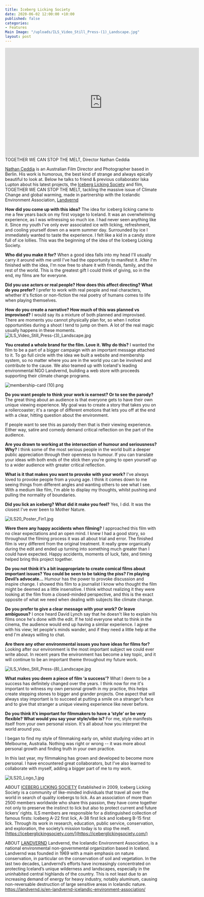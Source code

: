 ```yaml
---
title: Iceberg Licking Society
date: 2020-06-02 12:00:00 +10:00
published: false
categories:
- Features
Main Image: "/uploads/ILS_Video_Still_Press-(1)_Landscape.jpg"
layout: post
---
```


<iframe src="https://player.vimeo.com/video/424658363" width="640" height="360" frameborder="0" allow="autoplay; fullscreen" allowfullscreen></iframe>
TOGETHER WE CAN STOP THE MELT, Director Nathan Ceddia

[Nathan Ceddia](https://www.instagram.com/nathanceddia/) is an Australian Film Director and Photographer based in Berlin. His work is humorous, the best kind of strange and always epically beautiful to look at. Below he talks to friend & previous collaborator Iska Lupton about his latest projects, the [Iceberg Licking Society](https://www.instagram.com/iceberglickingsociety/) and film, TOGETHER WE CAN STOP THE MELT, tackling the massive issue of Climate Change and global warming, made in partnership with the Icelandic Environment Association, [Landvernd](https://www.instagram.com/landvernd/)

**How did you come up with this idea?**
The idea for iceberg licking came to me a few years back on my first voyage to Iceland. It was an overwhelming experience, as I was witnessing so much ice. I had never seen anything like it.
Since my youth I've only ever associated ice with licking, refreshment, and cooling yourself down on a warm summer day. Surrounded by ice I immediately wanted to taste the experience. I felt like a kid in a candy store full of ice lollies. This was the beginning of the idea of the Iceberg Licking Society.

**Who did you make it for?**
When a good idea falls into my head I'll usually carry it around with me until I've had the opportunity to manifest it. After I'm finished with the idea, I'm now free to share it with friends, family, and the rest of the world. This is the greatest gift I could think of giving, so in the end, my films are for everyone.    

**Did you use actors or real people? How does this affect directing? What do you prefer?**
I prefer to work with real people and real characters, whether it's fiction or non-fiction the real poetry of humans comes to life when playing themselves.

**How do you create a narrative? How much of this was planned vs improvised?**
I would say its a mixture of both planned and improvised. There are moments you cannot physically plan for, so when I notice opportunities during a shoot I tend to jump on them. A lot of the real magic usually happens in these moments.
![ILS_Video_Still_Press-(3)_Landscape.jpg](/uploads/ILS_Video_Still_Press-(3)_Landscape.jpg)

**You created a whole brand for the film. Love it. Why do this?**
I wanted the film to be a part of a bigger campaign with an important message attached to it.
To go full circle with the idea we built a website and membership system, so no matter where you are in the world you can be involved and contribute to the cause. We also teamed up with Iceland's leading environmental NGO Landvernd, building a web store with proceeds supporting their climate change programs.

![membership-card (10).png](/uploads/membership-card%20(10).png)

**Do you want people to think your work is earnest? Or to see the parody?**
The great thing about an audience is that everyone gets to have their own unique viewing experience. My goal was to create a story that takes you on a rollercoaster; it's a range of different emotions that lets you off at the end with a clear, hitting question about the environment.

If people want to see this as parody then that is their viewing experience. Either way, satire and comedy demand critical reflection on the part of the audience.

**Are you drawn to working at the intersection of humour and seriousness? Why?**
I think some of the most serious people in the world built a deeper public appreciation through their openness to humour. If you can translate your ideas with both ends of the stick then you're going to open yourself up to a wider audience with greater critical reflection.

**What is it that makes you want to provoke with your work?**
I've always loved to provoke people from a young age. I think it comes down to me seeing things from different angles and wanting others to see what I see. With a medium like film, I'm able to display my thoughts, whilst pushing and pulling the normality of boundaries.  

**Did you lick an iceberg? What did it make you feel?**
Yes, I did. It was the closest I've ever been to Mother Nature.

![ILS20_Poster_Fin1.jpg](/uploads/ILS20_Poster_Fin1.jpg)

**Were there any happy accidents when filming?**
I approached this film with no clear expectations and an open mind. I knew I had a good story, so throughout the filming process it was all about trial and error. The finished film is very different from the original treatment. It really grew organically during the edit and ended up turning into something much greater than I could have expected. Happy accidents, moments of luck, fate, and timing helped bring this project together.

**Do you not think it’s a bit inappropriate to create comical films about important issues? You could be seen to be taking the piss? I’m playing Devil’s advocate...**
Humour has the power to provoke discussion and inspire change. I showed this film to a journalist I know who thought the film might be deemed as a little insensitive. I think without realizing it they were looking at the film from a closed-minded perspective, and this is the exact opposite of what we need when dealing with subjects like climate change.

**Do you prefer to give a clear message with your work? Or leave ambiguous?**
I once heard David Lynch say that he doesn't like to explain his films once he's done with the edit. If he told everyone what to think in the cinema, the audience would end up having a similar experience. I agree with his view; let people's minds wander, and if they need a little help at the end I'm always willing to chat. 

**Are there any other environmental issues you have ideas for films for?**
Looking after our environment is the most important subject we could ever write about. In recent years the environment has become a key topic, and it will continue to be an important theme throughout my future work.

![ILS_Video_Still_Press-(8)_Landscape.jpg](/uploads/ILS_Video_Still_Press-(8)_Landscape.jpg)

**What makes you deem a piece of film ‘a success’?**
What I deem to be a success has definitely changed over the years. I think now for me it's important to witness my own personal growth in my practice, this helps create stepping stones to bigger and grander projects. One aspect that will always stay important is to succeed at putting a smile on a stranger's face and to give that stranger a unique viewing experience like never before.      

**Do you think it’s important for filmmakers to have a ‘style’ or be very flexible? What would you say your style/vibe is?**
For me, style manifests itself from your own personal vision. It's all about how you interpret the world around you. 

I began to find my style of filmmaking early on, whilst studying video art in Melbourne, Australia. Nothing was right or wrong -- it was more about personal growth and finding truth in your own practice.

In this last year, my filmmaking has grown and developed to become more personal. I have encountered great collaborators, but I've also learned to collaborate with myself, adding a bigger part of me to my work. 

![ILS20_Logo_1.jpg](/uploads/ILS20_Logo_1.jpg)

ABOUT [ICEBERG LICKING SOCIETY](https://www.instagram.com/iceberglickingsociety/)
Established in 2009, Iceberg Licking Society is a community of like-minded individuals that travel all over the world in search of quality icebergs to lick. As an association of more than 2500 members worldwide who share this passion, they have come together not only to preserve the instinct to lick but also to protect current and future lickers’ rights.  ILS members are responsible for a distinguished collection of famous firsts: Iceberg A-22 first lick, A-38 first lick and Iceberg B-15 first lick. Through its work in research, education, public service, conservation, and exploration, the society’s mission today is to stop the melt.
[https://iceberglickingsociety.com/](https://iceberglickingsociety.com/)

ABOUT [LANDVERND](https://www.instagram.com/landvernd/)
Landvernd, the Icelandic Environment Association, is a national environmental non-governmental organization based in Iceland. Landvernd was founded in 1969 with a main emphasis on nature conservation, in particular on the conservation of soil and vegetation. In the last two decades, Landvernd’s efforts have increasingly concentrated on protecting Iceland’s unique wilderness and landscapes, especially in the uninhabited central highlands of the country. This is not least due to an increasing demand of energy for heavy industry, notably aluminum, causing non-reversable destruction of large sensitive areas in Icelandic nature.
[https://landvernd.is/en-landvernd-icelandic-environment-association/ ](https://landvernd.is/en-landvernd-icelandic-environment-association/)
 
